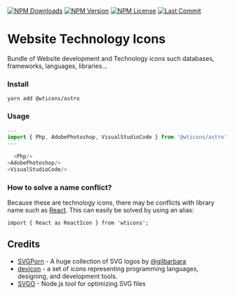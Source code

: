 [![NPM Downloads](https://img.shields.io/npm/dm/wticons?style=for-the-badge)](https://www.npmjs.com/package/@wticons/astro)
[![NPM Version](https://img.shields.io/npm/v/wticons?style=for-the-badge)](https://www.npmjs.com/package/@wticons/astro)
[![NPM License](https://img.shields.io/npm/l/wticons?style=for-the-badge)](https://github.com/OzzyCzech/wticons/blob/main/LICENSE)
[![Last Commit](https://img.shields.io/github/last-commit/OzzyCzech/wticons?style=for-the-badge)](https://github.com/OzzyCzech/wticons/commit/main)

# Website Technology Icons

Bundle of Website development and Technology icons such databases, frameworks, languages, libraries…

### Install

```shell
yarn add @wticons/astro
```

### Usage

```javascript
---
import { Php, AdobePhotoshop, VisualStudioCode } from '@wticons/astro'; 
---

  <Php/>
<AdobePhotoshop/>
<VisualStudioCode/>
```

### How to solve a name conflict?

Because these are technology icons, there may be conflicts with library name such as [React](https://reactjs.org/).
This can easily be solved by using an alias:

```javascriptc
import { React as ReactIcon } from 'wticons';
```

## Credits

* [SVGPorn](https://svgporn.com/) - A huge collection of SVG logos by [@gilbarbara](https://github.com/gilbarbara)
* [devicon](https://devicon.dev) - a set of icons representing programming languages, designing, and development tools.
* [SVGO](https://github.com/svg/svgo) - Node.js tool for optimizing SVG files
